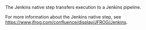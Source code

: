 The Jenkins native step transfers execution to a Jenkins pipeline.

For more information about the Jenkins native step, see https://www.jfrog.com/confluence/display/JFROG/Jenkins.

